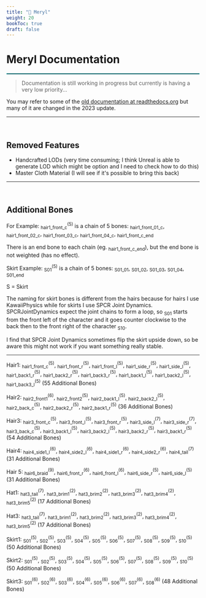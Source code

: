 ```yaml
---
title: "👸 Meryl"
weight: 20
bookToc: true
draft: false
---
```


Meryl Documentation
====================

<hr style="border: 1px solid #44c0c9;">

> Documentation is still working in progress but currently is having a very low priority...

You may refer to some of the [old documentation at readthedocs.org](https://unreal-meryl.readthedocs.io/en/latest/updates-log.html) but many of it are changed in the 2023 update.

---

<br/>

Removed Features
-----------------

* Handcrafted LODs (very time consuming; I think Unreal is able to generate LOD which might be option and I need to check how to do this)
* Master Cloth Material (I will see if it's possible to bring this back)

---

<br/>

<div class="bones">

Additional Bones
--------------------
For Example: <sub>hair1_front_c</sub><sup>(5)</sup> is a chain of 5 bones: <sub>hair1_front_01_c</sub>, <sub>hair1_front_02_c</sub>, <sub>hair1_front_03_c</sub>, <sub>hair1_front_04_c</sub>, <sub>hair1_front_c_end</sub>

There is an end bone to each chain (eg. <sub>hair1_front_c_end</sub>), but the end bone is not weighted (has no effect).

Skirt Example: <sub>S01</sub><sup>(5)</sup> is a chain of 5 bones: <sub>S01_01</sub>, <sub>S01_02</sub>, <sub>S01_03</sub>, <sub>S01_04</sub>, <sub>S01_end</sub>

S = Skirt

The naming for skirt bones is different from the hairs because for hairs I use KawaiiPhysics while for skirts I use SPCR Joint Dynamics. SPCRJointDynamics expect the joint chains to form a loop, so <sub>S01</sub> starts from the front left of the character and it goes counter clockwise to the back then to the front right of the character <sub>S10</sub>.

I find that SPCR Joint Dynamics sometimes flip the skirt upside down, so be aware this might not work if you want something really stable.

---

Hair1: <sub>hair1_front_c</sub><sup>(5)</sup>, 
<sub>hair1_front_r</sub><sup>(5)</sup>, 
<sub>hair1_front_l</sub><sup>(5)</sup>, 
<sub>hair1_side_r</sub><sup>(5)</sup>, 
<sub>hair1_side_l</sub><sup>(5)</sup>, 
<sub>hair1_back1_r</sub><sup>(5)</sup>, 
<sub>hair1_back2_r</sub><sup>(5)</sup>, 
<sub>hair1_back3_r</sub><sup>(5)</sup>, 
<sub>hair1_back1_l</sub><sup>(5)</sup>, 
<sub>hair1_back2_l</sub><sup>(5)</sup>, 
<sub>hair1_back3_l</sub><sup>(5)</sup>
(55 Additional Bones)

Hair2: <sub>hair2_front1</sub><sup>(6)</sup>, 
<sub>hair2_front2</sub><sup>(5)</sup>, 
<sub>hair2_back1_l</sub><sup>(5)</sup>, 
<sub>hair2_back2_l</sub><sup>(5)</sup>, 
<sub>hair2_back_c</sub><sup>(5)</sup>, 
<sub>hair2_back2_r</sub><sup>(5)</sup>, 
<sub>hair2_back1_r</sub><sup>(5)</sup>
(36 Additional Bones)

Hair3: <sub>hair3_front_c</sub><sup>(5)</sup>, 
<sub>hair3_front_l</sub><sup>(5)</sup>, 
<sub>hair3_front_r</sub><sup>(5)</sup>, 
<sub>hair3_side_l</sub><sup>(7)</sup>, 
<sub>hair3_side_r</sub><sup>(7)</sup>, 
<sub>hair3_back_c</sub><sup>(5)</sup>, 
<sub>hair3_back1_l</sub><sup>(5)</sup>, 
<sub>hair3_back2_l</sub><sup>(5)</sup>, 
<sub>hair3_back2_r</sub><sup>(5)</sup>, 
<sub>hair3_back1_r</sub><sup>(5)</sup>
(54 Additional Bones)

Hair4: <sub>hair4_side1_l</sub><sup>(6)</sup>, 
<sub>hair4_side2_l</sub><sup>(6)</sup>, 
<sub>hair4_side1_r</sub><sup>(6)</sup>, 
<sub>hair4_side2_r</sub><sup>(6)</sup>, 
<sub>hair4_tail</sub><sup>(7)</sup>
(31 Additional Bones)

Hair 5: <sub>hair6_braid</sub><sup>(9)</sup>, 
<sub>hair6_front_r</sub><sup>(6)</sup>, 
<sub>hair6_front_l</sub><sup>(6)</sup>, 
<sub>hair6_side_r</sub><sup>(5)</sup>, 
<sub>hair6_side_l</sub><sup>(5)</sup>
(31 Additional Bones)

Hat1: <sub>hat3_tail</sub><sup>(7)</sup>, 
<sub>hat3_brim1</sub><sup>(2)</sup>, 
<sub>hat3_brim2</sub><sup>(2)</sup>, 
<sub>hat3_brim3</sub><sup>(2)</sup>, 
<sub>hat3_brim4</sub><sup>(2)</sup>, 
<sub>hat3_brim5</sub><sup>(2)</sup>
(17 Additional Bones)

Hat3: <sub>hat3_tail</sub><sup>(7)</sup>, 
<sub>hat3_brim1</sub><sup>(2)</sup>, 
<sub>hat3_brim2</sub><sup>(2)</sup>, 
<sub>hat3_brim3</sub><sup>(2)</sup>, 
<sub>hat3_brim4</sub><sup>(2)</sup>, 
<sub>hat3_brim5</sub><sup>(2)</sup>
(17 Additional Bones)

Skirt1: <sub>S01</sub><sup>(5)</sup>, 
<sub>S02</sub><sup>(5)</sup>, 
<sub>S03</sub><sup>(5)</sup>, 
<sub>S04</sub><sup>(5)</sup>, 
<sub>S05</sub><sup>(5)</sup>, 
<sub>S06</sub><sup>(5)</sup>, 
<sub>S07</sub><sup>(5)</sup>, 
<sub>S08</sub><sup>(5)</sup>, 
<sub>S09</sub><sup>(5)</sup>, 
<sub>S10</sub><sup>(5)</sup>
(50 Additional Bones)

Skirt2: <sub>S01</sub><sup>(5)</sup>, 
<sub>S02</sub><sup>(5)</sup>, 
<sub>S03</sub><sup>(5)</sup>, 
<sub>S04</sub><sup>(5)</sup>, 
<sub>S05</sub><sup>(5)</sup>, 
<sub>S06</sub><sup>(5)</sup>, 
<sub>S07</sub><sup>(5)</sup>, 
<sub>S08</sub><sup>(5)</sup>, 
<sub>S09</sub><sup>(5)</sup>, 
<sub>S10</sub><sup>(5)</sup>
(50 Additional Bones)

Skirt3: <sub>S01</sub><sup>(6)</sup>, 
<sub>S02</sub><sup>(6)</sup>, 
<sub>S03</sub><sup>(6)</sup>, 
<sub>S04</sub><sup>(6)</sup>, 
<sub>S05</sub><sup>(6)</sup>, 
<sub>S06</sub><sup>(6)</sup>, 
<sub>S07</sub><sup>(6)</sup>, 
<sub>S08</sub><sup>(6)</sup>
(48 Additional Bones)
</div>